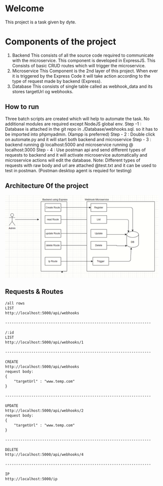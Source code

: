 ﻿# Welcome

This project is a task given by dyte.


# Components of the project
1. Backend
This consists of all the source code required to communicate with the microservice. This component is developed in ExpressJS. This Consists of basic CRUD routes which will trigger the microservice.
2. Microservice
This Component is the 2nd layer of this project. When ever it is triggered by the Express Code it will take action according to the type of request made by backend (Express).
3. Database
This consists of single table called as webhook_data and its stores targetUrl og webhooks.

## How to run
Three batch scripts are created which will help to automate the task. No additional modules are required except NodeJS global env. 
Step -1 : Database is attached in the git repo in ./Database/webhooks.sql. so it has to be imported into phpmyadmin. (Xampp is preferred)
Step - 2 : Double click on automate.py and it will start both backend and microservice
Step - 3 : backend running @ localhost:5000 and microservice running @ localhost:3000
Step - 4 : Use postman api and send different types of requests to backend and it will activate microservice automatically and microservice actions will edit the database. 
	Note: Different types of requests with raw body and url are attached @test.txt and it can be used to test in postman. (Postman desktop agent is requied for testing)

## Architecture Of the project
![Screenshot](main.PNG)

## Requests & Routes

    /all rows
    LIST
    http://localhost:5000/api/webhooks
    
    -------------------------------------------------------------------
    
    /:id
    LIST
    http://localhost:5000/api/webhooks/1
    
    -------------------------------------------------------------------
    
    CREATE
    http://localhost:5000/api/webhooks
    request body:
    {
        "targetUrl" : "www.temp.com"
    }
    
    -------------------------------------------------------------------
    
    UPDATE
    http://localhost:5000/api/webhooks/2
    request body:
    {
        "targetUrl" : "www.temp.com"
    }
    
    -------------------------------------------------------------------
    
    DELETE
    http://localhost:5000/api/webhooks/4
    
    -------------------------------------------------------------------
    
    IP
    http://localhost:5000/ip


